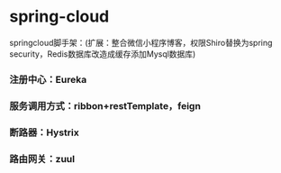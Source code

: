 # spring-cloud
springcloud脚手架：(扩展：整合微信小程序博客，权限Shiro替换为spring security，Redis数据库改造成缓存添加Mysql数据库)

### 注册中心：Eureka

### 服务调用方式：ribbon+restTemplate，feign

### 断路器：Hystrix

### 路由网关：zuul
